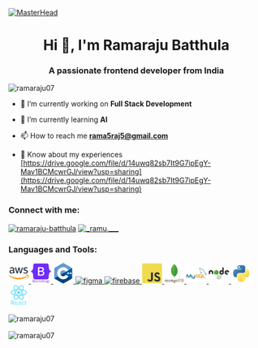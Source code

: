 
[![MasterHead](https://camo.githubusercontent.com/c910d75b7c6e0018ccbe64e05342522f7f38cb550233218bafd0e9e3e413a7a0/68747470733a2f2f7777772e746f7073696e666f736f6c7574696f6e732e636f6d2f77702d636f6e74656e742f75706c6f6164732f323032302f30372f6d65726e2d737461636b2e706e67)](https://ramaraju07.io)
<h1 align="center">Hi 👋, I'm Ramaraju Batthula</h1>
<h3 align="center">A passionate frontend developer from India</h3>

<p align="left"> <img src="https://komarev.com/ghpvc/?username=ramaraju07&label=Profile%20views&color=0e75b6&style=flat" alt="ramaraju07" /> </p>

- 🔭 I’m currently working on **Full Stack Development**

- 🌱 I’m currently learning **AI**

- 📫 How to reach me **rama5raj5@gmail.com**

- 📄 Know about my experiences [https://drive.google.com/file/d/14uwq82sb7It9G7ipEgY-Mav1BCMcwrGJ/view?usp=sharing](https://drive.google.com/file/d/14uwq82sb7It9G7ipEgY-Mav1BCMcwrGJ/view?usp=sharing)

<h3 align="left">Connect with me:</h3>
<p align="left">
<a href="https://linkedin.com/in/ramaraju-batthula" target="blank"><img align="center" src="https://raw.githubusercontent.com/rahuldkjain/github-profile-readme-generator/master/src/images/icons/Social/linked-in-alt.svg" alt="ramaraju-batthula" height="30" width="40" /></a>
<a href="https://instagram.com/_ramu.___" target="blank"><img align="center" src="https://raw.githubusercontent.com/rahuldkjain/github-profile-readme-generator/master/src/images/icons/Social/instagram.svg" alt="_ramu.___" height="30" width="40" /></a>
</p>

<h3 align="left">Languages and Tools:</h3>
<p align="left"> <a href="https://aws.amazon.com" target="_blank" rel="noreferrer"> <img src="https://raw.githubusercontent.com/devicons/devicon/master/icons/amazonwebservices/amazonwebservices-original-wordmark.svg" alt="aws" width="40" height="40"/> </a> <a href="https://getbootstrap.com" target="_blank" rel="noreferrer"> <img src="https://raw.githubusercontent.com/devicons/devicon/master/icons/bootstrap/bootstrap-plain-wordmark.svg" alt="bootstrap" width="40" height="40"/> </a> <a href="https://www.w3schools.com/cpp/" target="_blank" rel="noreferrer"> <img src="https://raw.githubusercontent.com/devicons/devicon/master/icons/cplusplus/cplusplus-original.svg" alt="cplusplus" width="40" height="40"/> </a> <a href="https://www.figma.com/" target="_blank" rel="noreferrer"> <img src="https://www.vectorlogo.zone/logos/figma/figma-icon.svg" alt="figma" width="40" height="40"/> </a> <a href="https://firebase.google.com/" target="_blank" rel="noreferrer"> <img src="https://www.vectorlogo.zone/logos/firebase/firebase-icon.svg" alt="firebase" width="40" height="40"/> </a> <a href="https://developer.mozilla.org/en-US/docs/Web/JavaScript" target="_blank" rel="noreferrer"> <img src="https://raw.githubusercontent.com/devicons/devicon/master/icons/javascript/javascript-original.svg" alt="javascript" width="40" height="40"/> </a> <a href="https://www.mongodb.com/" target="_blank" rel="noreferrer"> <img src="https://raw.githubusercontent.com/devicons/devicon/master/icons/mongodb/mongodb-original-wordmark.svg" alt="mongodb" width="40" height="40"/> </a> <a href="https://www.mysql.com/" target="_blank" rel="noreferrer"> <img src="https://raw.githubusercontent.com/devicons/devicon/master/icons/mysql/mysql-original-wordmark.svg" alt="mysql" width="40" height="40"/> </a> <a href="https://nodejs.org" target="_blank" rel="noreferrer"> <img src="https://raw.githubusercontent.com/devicons/devicon/master/icons/nodejs/nodejs-original-wordmark.svg" alt="nodejs" width="40" height="40"/> </a> <a href="https://www.python.org" target="_blank" rel="noreferrer"> <img src="https://raw.githubusercontent.com/devicons/devicon/master/icons/python/python-original.svg" alt="python" width="40" height="40"/> </a> <a href="https://reactjs.org/" target="_blank" rel="noreferrer"> <img src="https://raw.githubusercontent.com/devicons/devicon/master/icons/react/react-original-wordmark.svg" alt="react" width="40" height="40"/> </a> </p>

<p><img align="center" src="https://github-readme-stats.vercel.app/api/top-langs?username=ramaraju07&show_icons=true&locale=en&layout=compact" alt="ramaraju07" /></p>

<p><img align="center" src="https://github-readme-streak-stats.herokuapp.com/?user=ramaraju07&" alt="ramaraju07" /></p>
